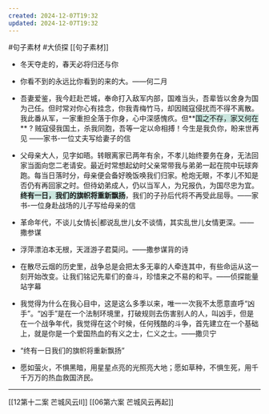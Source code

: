 ```yaml
---
created: 2024-12-07T19:32
updated: 2024-12-07T19:32
---
```

#句子素材 #大侦探 [[句子素材]]

- 冬天夺走的，春天必将归还与你

- 你看不到的永远比你看到的来的大。——何二月

- 吾妻爱鉴，我今赶赴芒城，奉命打入敌军内部，国难当头，吾辈皆以舍身为国为己任。但时常对你心有挂念，你我青梅竹马，却因贼寇侵扰而不得不离散。我此番从军，一家重担全落于你身，心中深感愧疚。但**<span style="background:rgba(3, 135, 102, 0.2)">国之不存，家又何在</span>** ? 贼寇侵我国土，杀我同胞，吾等一定以命相搏！今生是我负你，盼来世再见   ——家书-一位丈夫写给妻子的信

- 父母亲大人，见字如晤。转眼离家已两年有余，不孝儿始终要务在身，无法回家当面向您二老请安。最近时常想起幼时父亲常带我与弟弟一起在院中玩球奔跑。每当日落时分，母亲便会备好晚饭唤我们归家。枪炮无眼，不孝儿不知是否仍有再回家之时。但待幼弟成人，仍以当军人，为兄报仇，为国尽忠为宜。<span style="background:rgba(3, 135, 102, 0.2)">**终有一日，我们的旗帜将重新飘扬**</span>，我们的子孙后代将不再受此屈辱。——家书-一位身赴战场的儿子写给母亲的信

- 革命年代，不谈儿女情长|都说乱世儿女不谈情，其实乱世儿女情更深。——撒参谋

- 浮萍漂泊本无根，天涯游子君莫问。——撒参谋背的诗

- 在散尽云烟的历史里，战争总是会把太多无辜的人牵连其中，有些命运从这一刻开始改变。让我们铭记先辈们的奋斗，珍惜来之不易的和平。——侦探能量站字幕

- 我觉得为什么在我心目中，这是这么多季以来，唯一一次我不太愿意直呼“凶手”。“凶手”是在一个法制环境里，打破规则去伤害别人的人，叫凶手，但是在一个战争年代，我觉得在这个时候，任何残酷的斗争，首先建立在一个基础上，就是你是一个爱国热血的有义之士，仁义之士。——撒贝宁

- “终有一日我们的旗帜将重新飘扬”

- 愿如萤火，不惧黑暗，用星星点亮的光照亮大地；愿如草种，不惧生死，用千千万万的热血救国济民。

---

[[12第十二案  芒城风云Ⅱ]]
[[06第六案  芒城风云再起]]

